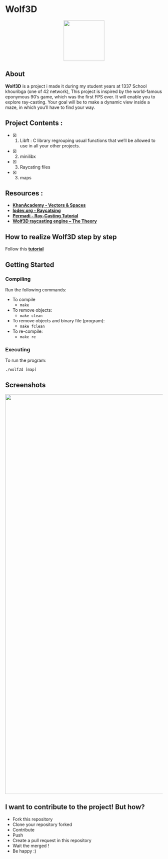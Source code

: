 # Wolf3D

<p align="center">
    <img src="https://i.imgur.com/jm1e5Hk.jpg" height="130">
</p>

## About 
**Wolf3D** is a project i made it during my student years at 1337 School khouribga (one of 42 network), This project is inspired by the world-famous eponymous 90’s game, which was the first FPS ever. 
It will enable you to explore ray-casting. Your goal will be to make a dynamic view inside a maze, in which you’ll have to find your way.

## Project Contents :

- [x] 01. Libft : C library regrouping usual functions that we’ll be allowed to use in all your other projects.
- [x] 02. minilibx
- [x] 03. Raycating files  
- [x] 03. maps

## Resources :  
- **[KhanAcademy - Vectors & Spaces](https://www.khanacademy.org/math/linear-algebra/vectors-and-spaces)**
- **[lodev.org - Raycatsing ](https://lodev.org/cgtutor/raycasting.html)** 
- **[Permadi - Ray-Casting Tutorial](https://permadi.com/1996/05/ray-casting-tutorial-table-of-contents/)** 
- **[Wolf3D raycasting engine – The Theory](http://www.sebcossu.com/2018/02/07/wolf3d-raycasting-engine-theory/)** 

## How to realize Wolf3D step by step 

Follow this **[tutorial](https://lodev.org/cgtutor/raycasting.html)** 

## Getting Started

### Compiling

Run the following commands:

* To compile
	- `make`
* To remove objects:
	- `make clean`
* To remove objects and binary file (program):
	- `make fclean`
* To re-compile:
	- `make re`

### Executing

To run the program:

`./wolf3d [map]`

## Screenshots

<img src="https://i.ytimg.com/vi/UGD-UR-JQV0/maxresdefault.jpg" width="1280" />

## I want to contribute to the project! But how?

 - Fork this repository
 - Clone your repository forked
 - Contribute
 - Push
 - Create a pull request in this repository
 - Wait the merged !
 - Be happy :)


